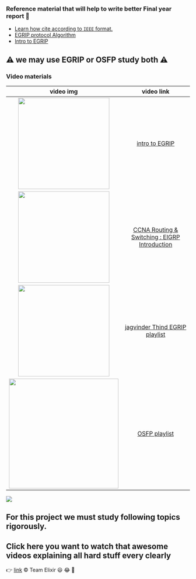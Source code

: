 
### Reference material that will help to write better Final year report :100:

* [Learn how cite according to `IEEE` format. ](http://www.citethisforme.com/guides/ieee/how-to-cite-a-website)
* [EGRIP protocol Algorithm](https://en.wikipedia.org/wiki/Diffusing_update_algorithm)
* [Intro to EGRIP](https://www.cisco.com/c/en/us/support/docs/ip/enhanced-interior-gateway-routing-protocol-eigrp/13669-1.html)

## **:warning: we may use EGRIP or OSFP study both :warning:**

### Video materials

|                              video img                               |                                                        video link                                                         |
| :------------------------------------------------------------------: | :-----------------------------------------------------------------------------------------------------------------------: |
| <img src="https://img.youtube.com/vi/rG8Qgp4bEKc/0.jpg" width="250"> |                              [ intro to EGRIP](https://www.youtube.com/watch?v=rG8Qgp4bEKc)                               |
| <img src="https://img.youtube.com/vi/OymtD3A-JbQ/0.jpg" width="250"> | [CCNA Routing & Switching : EIGRP Introduction](https://www.youtube.com/playlist?list=PLs-maYMmEKb9BHfayRHaBuluzIaQFSHeU) |
| <img src="https://img.youtube.com/vi/umC__hUcFMg/0.jpg" width="250"> |   [jagvinder Thind EGRIP playlist](https://www.youtube.com/watch?v=umC__hUcFMg&list=PLks8W396lro4Eir0sPufs5wBDN_KWjMYZ)   |
| <img src="https://img.youtube.com/vi/zn9MCqgs9TQ/0.jpg" width="300"> |                 [OSFP playlist](https://www.youtube.com/playlist?list=PLks8W396lro6PqIXTzTDTODthSX_5mhC1)                 |

 <!-- [](https://www.youtube.com/watch?v=YOUTUBE_VIDEO_ID_HERE)
&nbsp;&nbsp; -->

<!-- ![](https://img.youtube.com/vi/zn9MCqgs9TQ/0.jpg)  -->

<!-- <img src="" width="250"> 
<a href="https://ibb.co/n51BsH"><img src="https://image.ibb.co/iqOPCH/29920862_1243227049144155_181589681_n.jpg" alt="29920862_1243227049144155_181589681_n" border="0"></a>
-->
 ![](https://image.ibb.co/iqOPCH/29920862_1243227049144155_181589681_n.jpg)
## For this project we must study following topics rigorously.
## Click here you want to watch that awesome videos explaining all hard stuff every clearly 
:point_right: [link](https://www.youtube.com/user/JagvinderThind/playlists)
&copy; Team Elixir :smiley: :joy: :imp:
